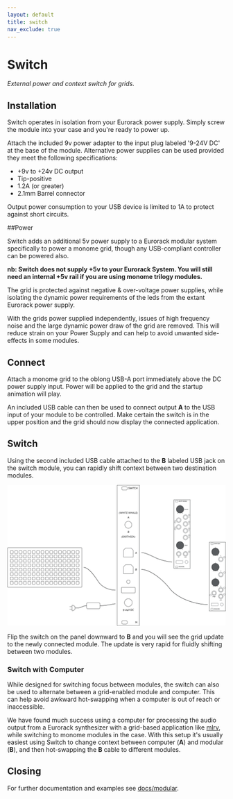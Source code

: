 ```yaml
---
layout: default
title: switch
nav_exclude: true
---
```


# Switch

*External power and context switch for grids.*


## Installation

Switch operates in isolation from your Eurorack power supply. Simply screw the module into your case and you're ready to power up.

Attach the included 9v power adapter to the input plug labeled '9-24V DC' at the base of the module. Alternative power supplies can be used provided they meet the following specifications:

- +9v to +24v DC output
- Tip-positive
- 1.2A (or greater)
- 2.1mm Barrel connector

Output power consumption to your USB device is limited to 1A to protect against short circuits.


##Power

Switch adds an additional 5v power supply to a Eurorack modular system specifically to power a monome grid, though any USB-compliant controller can be powered also.

**nb: Switch does not supply +5v to your Eurorack System. You will still need an internal +5v rail if you are using monome trilogy modules.**

The grid is protected against negative & over-voltage power supplies, while isolating the dynamic power requirements of the leds from the extant Eurorack power supply.

With the grids power supplied independently, issues of high frequency noise and the large dynamic power draw of the grid are removed. This will reduce strain on your Power Supply and can help to avoid unwanted side-effects in some modules.


## Connect

Attach a monome grid to the oblong USB-A port immediately above the DC power supply input. Power will be applied to the grid and the startup animation will play.

An included USB cable can then be used to connect output **A** to the USB input of your module to be controlled. Make certain the switch is in the upper position and the grid should now display the connected application.

## Switch

Using the second included USB cable attached to the **B** labeled USB jack on the switch module, you can rapidly shift context between two destination modules.

![switch](images/switch-connections.png)

Flip the switch on the panel downward to **B** and you will see the grid update to the newly connected module. The update is very rapid for fluidly shifting between two modules.


### Switch with Computer

While designed for switching focus between modules, the switch can also be used to alternate between a grid-enabled module and computer. This can help avoid awkward hot-swapping when a computer is out of reach or inaccessible.

We have found much success using a computer for processing the audio output from a Eurorack synthesizer with a grid-based application like [mlrv](https://github.com/trentgill/mlrv2/releases/latest), while switching to monome modules in the case. With this setup it's usually easiest using Switch to change context between computer (**A**) and modular (**B**), and then hot-swapping the **B** cable to different modules.


## Closing

For further documentation and examples see [docs/modular](/docs/modular).

